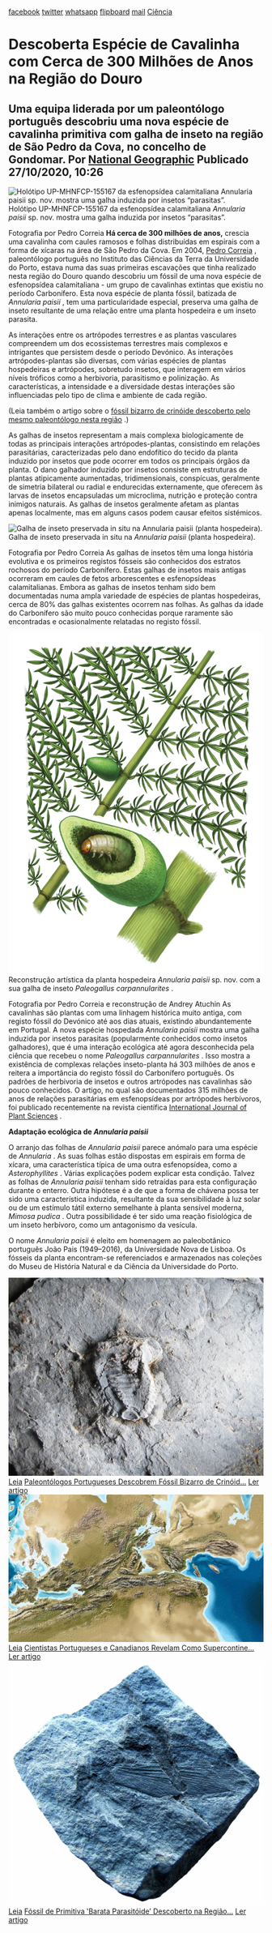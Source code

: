 [facebook](https://www.facebook.com/sharer/sharer.php?u=https%3A%2F%2Fwww.natgeo.pt%2Fciencia%2F2020%2F10%2Fdescoberta-especie-de-cavalinha-com-cerca-de-300-milhoes-de-anos-na-regiao-do-douro) [twitter](https://twitter.com/share?url=https%3A%2F%2Fwww.natgeo.pt%2Fciencia%2F2020%2F10%2Fdescoberta-especie-de-cavalinha-com-cerca-de-300-milhoes-de-anos-na-regiao-do-douro&via=natgeo&text=Descoberta%20Esp%C3%A9cie%20de%20Cavalinha%20com%20Cerca%20de%20300%20Milh%C3%B5es%20de%20Anos%20na%20Regi%C3%A3o%20do%20Douro) [whatsapp](https://web.whatsapp.com/send?text=https%3A%2F%2Fwww.natgeo.pt%2Fciencia%2F2020%2F10%2Fdescoberta-especie-de-cavalinha-com-cerca-de-300-milhoes-de-anos-na-regiao-do-douro) [flipboard](https://share.flipboard.com/bookmarklet/popout?v=2&title=Descoberta%20Esp%C3%A9cie%20de%20Cavalinha%20com%20Cerca%20de%20300%20Milh%C3%B5es%20de%20Anos%20na%20Regi%C3%A3o%20do%20Douro&url=https%3A%2F%2Fwww.natgeo.pt%2Fciencia%2F2020%2F10%2Fdescoberta-especie-de-cavalinha-com-cerca-de-300-milhoes-de-anos-na-regiao-do-douro) [mail](mailto:?subject=NatGeo&body=https%3A%2F%2Fwww.natgeo.pt%2Fciencia%2F2020%2F10%2Fdescoberta-especie-de-cavalinha-com-cerca-de-300-milhoes-de-anos-na-regiao-do-douro%20-%20Descoberta%20Esp%C3%A9cie%20de%20Cavalinha%20com%20Cerca%20de%20300%20Milh%C3%B5es%20de%20Anos%20na%20Regi%C3%A3o%20do%20Douro) [Ciência](https://www.natgeo.pt/ciencia) 
# Descoberta Espécie de Cavalinha com Cerca de 300 Milhões de Anos na Região do Douro 
## Uma equipa liderada por um paleontólogo português descobriu uma nova espécie de cavalinha primitiva com galha de inseto na região de São Pedro da Cova, no concelho de Gondomar. Por [National Geographic](https://www.natgeo.pt/autor/national-geographic) Publicado 27/10/2020, 10:26 
![Holótipo UP-MHNFCP-155167 da esfenopsídea calamitaliana Annularia paisii sp. nov. mostra uma galha induzida por insetos “parasitas”.
](img/files_styles_image_00_public_holotype_of_calamitalean_sphenopsid_annularia_paisii_sp_nov_showing_an_insect_induced_gall.jpg)
Holótipo UP-MHNFCP-155167 da esfenopsídea calamitaliana _Annularia paisii_ sp. nov. mostra uma galha induzida por insetos “parasitas”. 

Fotografia por Pedro Correia **Há cerca de 300 milhões de anos,** crescia uma cavalinha com caules ramosos e folhas distribuídas em espirais com a forma de xícaras na área de São Pedro da Cova. Em 2004, [Pedro Correia](https://www.researchgate.net/profile/Pedro_Correia3) , paleontólogo português no Instituto das Ciências da Terra da Universidade do Porto, estava numa das suas primeiras escavações que tinha realizado nesta região do Douro quando descobriu um fóssil de uma nova espécie de esfenopsídea calamitaliana - um grupo de cavalinhas extintas que existiu no período Carbonífero. Esta nova espécie de planta fóssil, batizada de _Annularia paisii_ , tem uma particularidade especial, preserva uma galha de inseto resultante de uma relação entre uma planta hospedeira e um inseto parasita. 

As interações entre os artrópodes terrestres e as plantas vasculares compreendem um dos ecossistemas terrestres mais complexos e intrigantes que persistem desde o período Devónico. As interações artrópodes-plantas são diversas, com várias espécies de plantas hospedeiras e artrópodes, sobretudo insetos, que interagem em vários níveis tróficos como a herbivoria, parasitismo e polinização. As características, a intensidade e a diversidade destas interações são influenciadas pelo tipo de clima e ambiente de cada região. 

(Leia também o artigo sobre o [fóssil bizarro de crinóide descoberto pelo mesmo paleontólogo nesta região](https://www.natgeo.pt/ciencia/2020/07/paleontologos-portugueses-descobrem-fossil-bizarro-de-crinoide-na-peninsula-iberica) .) 

As galhas de insetos representam a mais complexa biologicamente de todas as principais interações artrópodes-plantas, consistindo em relações parasitárias, caracterizadas pelo dano endofítico do tecido da planta induzido por insetos que pode ocorrer em todos os principais órgãos da planta. O dano galhador induzido por insetos consiste em estruturas de plantas atipicamente aumentadas, tridimensionais, conspícuas, geralmente de simetria bilateral ou radial e endurecidas externamente, que oferecem às larvas de insetos encapsuladas um microclima, nutrição e proteção contra inimigos naturais. As galhas de insetos geralmente afetam as plantas apenas localmente, mas em alguns casos podem causar efeitos sistémicos. 

![Galha de inseto preservada in situ na Annularia paisii (planta hospedeira).
](img/files_styles_image_00_public_annularia_bearing_insect_gall.jpg)
Galha de inseto preservada in situ na _Annularia paisii_ (planta hospedeira). 

Fotografia por Pedro Correia As galhas de insetos têm uma longa história evolutiva e os primeiros registos fósseis são conhecidos dos estratos rochosos do período Carbonífero. Estas galhas de insetos mais antigas ocorreram em caules de fetos arborescentes e esfenopsídeas calamitalianas. Embora as galhas de insetos tenham sido bem documentadas numa ampla variedade de espécies de plantas hospedeiras, cerca de 80% das galhas existentes ocorrem nas folhas. As galhas da idade do Carbonífero são muito pouco conhecidas porque raramente são encontradas e ocasionalmente relatadas no registo fóssil. 

![Reconstrução artística da planta hospedeira Annularia paisii sp. nov. com a sua galha de inseto Paleogallus ...](img/files_styles_image_00_public_annularia_paisii_sp_nov_and_paleogallus_carpannularites_ichnosp_nov_andrey_atuchin_artistic_reconstruction.jpg)
Reconstrução artística da planta hospedeira _Annularia paisii_ sp. nov. com a sua galha de inseto _Paleogallus carpannularites_ . 

Fotografia por Pedro Correia e reconstrução de Andrey Atuchin As cavalinhas são plantas com uma linhagem histórica muito antiga, com registo fóssil do Devónico até aos dias atuais, existindo abundantemente em Portugal. A nova espécie hospedada _Annularia paisii_ mostra uma galha induzida por insetos parasitas (popularmente conhecidos como insetos galhadores), que é uma interação ecológica até agora desconhecida pela ciência que recebeu o nome _Paleogallus carpannularites_ . Isso mostra a existência de complexas relações inseto-planta há 303 milhões de anos e reitera a importância do registo fóssil do Carbonífero português. Os padrões de herbivoria de insetos e outros artrópodes nas cavalinhas são pouco conhecidos. O artigo, no qual são documentados 315 milhões de anos de relações parasitárias em esfenopsídeas por artrópodes herbívoros, foi publicado recentemente na revista científica [International Journal of Plant Sciences](https://www.journals.uchicago.edu/doi/abs/10.1086/707105?fbclid=IwAR1AUc8FdlCaQV_sCXN0GjVYfUzbEkiEtZC_jmkd3P0jpy7SDiunrICScAk&journalCode=ijps&mobileUi=0) . 

**Adaptação ecológica de _Annularia paisii_** 

O arranjo das folhas de _Annularia paisii_ parece anómalo para uma espécie de _Annularia_ . As suas folhas estão dispostas em espirais em forma de xícara, uma característica típica de uma outra esfenopsídea, como a _Asterophyllites_ . Várias explicações podem explicar esta condição. Talvez as folhas de _Annularia paisii_ tenham sido retraídas para esta configuração durante o enterro. Outra hipótese é a de que a forma de chávena possa ter sido uma característica induzida, resultante da sua sensibilidade à luz solar ou de um estímulo tátil externo semelhante à planta sensível moderna, _Mimosa pudica_ . Outra possibilidade é ter sido uma reação fisiológica de um inseto herbívoro, como um antagonismo da vesícula. 

O nome _Annularia paisii_ é eleito em homenagem ao paleobotânico português João Pais (1949–2016), da Universidade Nova de Lisboa. Os fósseis da planta encontram-se referenciados e armazenados nas coleções do Museu de História Natural e da Ciência da Universidade do Porto. 

[![Molde em látex do fóssil português do crinóide Tiaracrinus quadrifrons (espécime FCT-DCT-4638), exibindo vários detalhes que ...](img/files_styles_image_00_public_img_1_a.jpg)](https://www.natgeo.pt/ciencia/2020/07/paleontologos-portugueses-descobrem-fossil-bizarro-de-crinoide-na-peninsula-iberica) [Leia](https://www.natgeo.pt/ciencia/2020/07/paleontologos-portugueses-descobrem-fossil-bizarro-de-crinoide-na-peninsula-iberica) [Paleontólogos Portugueses Descobrem Fóssil Bizarro de Crinóid...](https://www.natgeo.pt/ciencia/2020/07/paleontologos-portugueses-descobrem-fossil-bizarro-de-crinoide-na-peninsula-iberica) [Ler artigo](https://www.natgeo.pt/ciencia/2020/07/paleontologos-portugueses-descobrem-fossil-bizarro-de-crinoide-na-peninsula-iberica) [![Visão ampliada do interior do supercontinente Pangeia que apresenta a ligação geográfica entre as massas continentais ...](img/files_styles_image_00_public_figure_nodata.jpg)](https://www.natgeo.pt/ciencia/2020/05/cientistas-portugueses-e-canadianos-revelam-como-supercontinente-pangeia-se-formou) [Leia](https://www.natgeo.pt/ciencia/2020/05/cientistas-portugueses-e-canadianos-revelam-como-supercontinente-pangeia-se-formou) [Cientistas Portugueses e Canadianos Revelam Como Supercontine...](https://www.natgeo.pt/ciencia/2020/05/cientistas-portugueses-e-canadianos-revelam-como-supercontinente-pangeia-se-formou) [Ler artigo](https://www.natgeo.pt/ciencia/2020/05/cientistas-portugueses-e-canadianos-revelam-como-supercontinente-pangeia-se-formou) [![Novo fóssil de inseto (espécime UP-MHNFCUP-177229) preservando uma impressão de asa dianteira de uma barata parasitóide ...](img/files_styles_image_00_public_figura_01_0.jpg)](https://www.natgeo.pt/ciencia/2019/09/fossil-de-primitiva-barata-parasitoide-descoberto-na-regiao-do-douro) [Leia](https://www.natgeo.pt/ciencia/2019/09/fossil-de-primitiva-barata-parasitoide-descoberto-na-regiao-do-douro) [Fóssil de Primitiva ‛Barata Parasitóide’ Descoberto na Região...](https://www.natgeo.pt/ciencia/2019/09/fossil-de-primitiva-barata-parasitoide-descoberto-na-regiao-do-douro) [Ler artigo](https://www.natgeo.pt/ciencia/2019/09/fossil-de-primitiva-barata-parasitoide-descoberto-na-regiao-do-douro) 